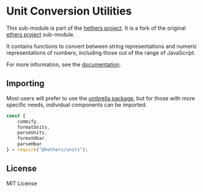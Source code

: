 Unit Conversion Utilities
==================================

This sub-module is part of the [hethers project](https://github.com/hashgraph/hethers.js). It is a fork of the original [ethers project](https://github.com/ethers-io/ethers.js) sub-module.

It contains functions to convert between string representations and numeric
representations of numbers, including those out of the range of JavaScript.

For more information, see the [documentation](https://docs.hedera.com/hethers/application-programming-interface/utilities/display-logic-and-input#named-units).


Importing
---------

Most users will prefer to use the [umbrella package](https://www.npmjs.com/package/@hashgraph/hethers),
but for those with more specific needs, individual components can be imported.

```javascript
const {
    commify,
    formatUnits,
    parseUnits,
    formatHbar,
    parseHbar
} = require("@hethers/units");
```


License
-------

MIT License
